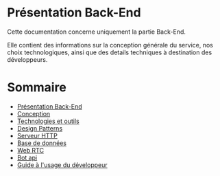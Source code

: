 # Présentation Back-End

Cette documentation concerne uniquement la partie Back-End.

Elle contient des informations sur la conception générale du service, nos choix technologiques, ainsi que des details techniques à destination des développeurs.

# Sommaire

- [Présentation Back-End](https://c0zen.github.io/Cogeo/back-end/about/)
- [Conception](https://c0zen.github.io/Cogeo/back-end/conception/)
- [Technologies et outils](https://c0zen.github.io/Cogeo/back-end/technologies/)
- [Design Patterns](https://c0zen.github.io/Cogeo/back-end/design-patterns/)
- [Serveur HTTP](https://c0zen.github.io/Cogeo/back-end/node-server/)
- [Base de données](https://c0zen.github.io/Cogeo/back-end/database/)
- [Web RTC](https://c0zen.github.io/Cogeo/back-end/web-rtc/)
- [Bot api](https://c0zen.github.io/Cogeo/back-end/bot-api/)
- [Guide à l'usage du développeur](https://c0zen.github.io/Cogeo/back-end/developer-guide/)

